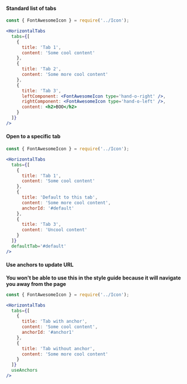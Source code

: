 #### Standard list of tabs

```jsx
const { FontAwesomeIcon } = require('../Icon');

<HorizontalTabs
  tabs={[
    {
      title: 'Tab 1',
      content: 'Some cool content'
    },
    {
      title: 'Tab 2',
      content: 'Some more cool content'
    },
    {
      title: 'Tab 3',
      leftComponent: <FontAwesomeIcon type='hand-o-right' />,
      rightComponent: <FontAwesomeIcon type='hand-o-left' />,
      content: <h2>BOO</h2>
    }
  ]}
/>
```

#### Open to a specific tab

```jsx
const { FontAwesomeIcon } = require('../Icon');

<HorizontalTabs
  tabs={[
    {
      title: 'Tab 1',
      content: 'Some cool content'
    },
    {
      title: 'Default to this tab',
      content: 'Some more cool content',
      anchorId: '#default'
    },
    {
      title: 'Tab 3',
      content: 'Uncool content'
    }
  ]}
  defaultTab='#default'
/>
```

#### Use anchors to update URL

**You won't be able to use this in the style guide because it will navigate you away from the page**

```jsx
const { FontAwesomeIcon } = require('../Icon');

<HorizontalTabs
  tabs={[
    {
      title: 'Tab with anchor',
      content: 'Some cool content',
      anchorId: '#anchor1'
    },
    {
      title: 'Tab without anchor',
      content: 'Some more cool content'
    }
  ]}
  useAnchors
/>
```
